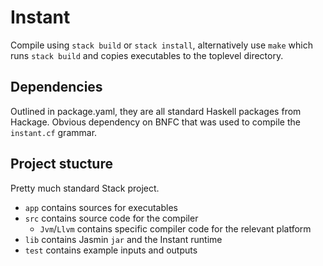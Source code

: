 # Instant

Compile using `stack build` or `stack install`, alternatively use `make` which runs `stack build`
and copies executables to the toplevel directory.

## Dependencies

Outlined in package.yaml, they are all standard Haskell packages from Hackage.
Obvious dependency on BNFC that was used to compile the `instant.cf` grammar.

## Project stucture

Pretty much standard Stack project.

- `app` contains sources for executables
- `src` contains source code for the compiler
  - `Jvm`/`Llvm` contains specific compiler code for the relevant platform
- `lib` contains Jasmin `jar` and the Instant runtime
- `test` contains example inputs and outputs


